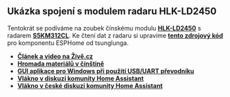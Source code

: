 ## Ukázka spojení s modulem radaru HLK-LD2450
Tentokrát se podíváme na zoubek čínskému modulu **[HLK-LD2450](en.hlktech.com/index.php?id=1157&cateid=755)** s radarem **[S5KM312CL](www.iclegend.com/en/product/list/S5KM312CL/¨)**. Ke čtení dat z radaru si upravíme **[tento zdrojový kód](https://github.com/tsunglung/esphome-ld2450/tree/master)** pro komponentu ESPHome od tsunglunga.

 - **[Článek a video na Živě.cz](https://www.zive.cz/clanky/programovani-elektroniky-cinsky-radar-na-lidi-za-tri-stovky-hlk-ld2450/sc-3-a-224831/default.aspx)**
 - **[Hromada materiálů v čínštině](h.hlktech.com/Mobile/download/fdetail/239.html)**
 - **[GUI aplikace pro Windows při použití USB/UART převodníku](r0.hlktech.com/download/HLK-LD2450-24G/2/HLK-2450_TOOL(v1.4.2.0_20230515_1).zip)**
 - **[Vlákno v diskuzi komunity Home Assistant](https://community.home-assistant.io/t/hlk-ld2450-initial-experiments-to-connect-to-homeassistant/578878)**
 - **[Vlákno v české diskuzi komunity Home Assistant](https://www.homeassistant-cz.cz/viewtopic.php?p=10816)**
   
